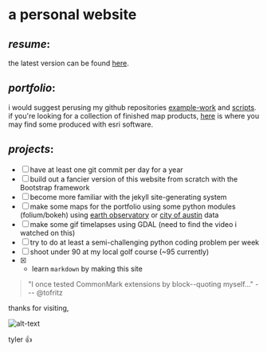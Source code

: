 a personal website
===

_**resume**_:
-

the latest version can be found [here](https://app.box.com/s/u7oxc33fjrroewypys8ynn92knxzbxxs).

_**portfolio**_:
-

 i would suggest perusing my github repositories [example-work](https://github.com/tofritz/example-work) and [scripts](https://github.com/tofritz/scripts).
if you're looking for a collection of finished map products, [here](https://github.com/tofritz/example-work/tree/master/Maps) is where you may find some produced with esri software.

_**projects**_:
-

- [ ] have at least one git commit per day for a year
- [ ] build out a fancier version of this website from scratch with the Bootstrap framework
- [ ] become more familiar with the jekyll site-generating system
- [ ] make some maps for the portfolio using some python modules (folium/bokeh) using [earth observatory](https://eonet.sci.gsfc.nasa.gov/what-is-eonet) or [city of austin](http://austintexas.gov/department/gis-and-maps/gis-data) data
- [ ] make some gif timelapses using GDAL (need to find the video i watched on this)
- [ ] try to do at least a semi-challenging python coding problem per week
- [ ] shoot under 90 at my local golf course (~95 currently)
- [x] - learn `markdown` by making this site

> "I once tested CommonMark extensions by block--quoting myself..." --- @tofritz

thanks for visiting,

![alt-text](https://avatars2.githubusercontent.com/u/9016001?s=400&u=e577f5ffdde59e630b7d853734d1cb3817864fdf&v=4)

tyler :+1:
